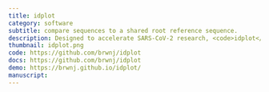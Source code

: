 ```yaml
---
title: idplot
category: software
subtitle: compare sequences to a shared root reference sequence.
description: Designed to accelerate SARS-CoV-2 research, <code>idplot</code> allows one to quickly compare similar sequences (*.fasta) to a reference (.fasta) with options to inspect recombination and similarity within an interactive report.
thumbnail: idplot.png
code: https://github.com/brwnj/idplot
docs: https://github.com/brwnj/idplot
demo: https://brwnj.github.io/idplot/
manuscript:
---
```

